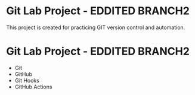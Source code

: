 # Git Lab Project - EDDITED BRANCH2

This project is created for practicing GIT version control and automation.
# Git Lab Project - EDDITED BRANCH2

- Git
- GitHub
- Git Hooks
- GitHub Actions

